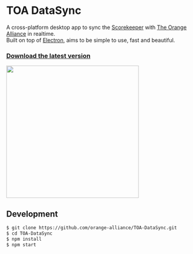 # TOA DataSync
A cross-platform desktop app to sync the [Scorekeeper](https://github.com/FIRST-Tech-Challenge/scorekeeper) with [The Orange Alliance](https://github.com/orange-alliance) in realtime.
<br/>Built on top of [Electron](https://github.com/electron), aims to be simple to use, fast and beautiful.

### [Download the latest version](https://github.com/orange-alliance/TOA-DataSync/releases/latest)

<img src="https://user-images.githubusercontent.com/16443111/61333217-f42c0b80-a82e-11e9-8c9a-49d2af22d4bf.png" width="350">


## Development
```bash
$ git clone https://github.com/orange-alliance/TOA-DataSync.git
$ cd TOA-DataSync
$ npm install
$ npm start
```

